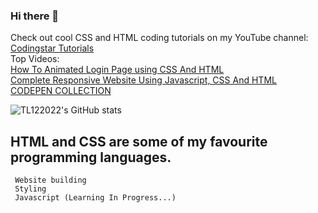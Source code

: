 ### Hi there 👋

Check out cool CSS and HTML coding tutorials on my YouTube channel: [Codingstar Tutorials](https://www.youtube.com/channel/UCadItSVcBu0pS3ES8UJQJ1A) <br>
Top Videos: <br>
[How To Animated Login Page using CSS And HTML](https://www.youtube.com/watch?v=CffFBZUeOOY) <br>
[Complete Responsive Website Using Javascript, CSS And HTML](https://www.youtube.com/watch?v=UIIm_bWapRA) <br>
[CODEPEN COLLECTION](https://codepen.io/collection/gYGjEB)

<script data-name="BMC-Widget" data-cfasync="false" src="https://cdnjs.buymeacoffee.com/1.0.0/widget.prod.min.js" data-id="cstutorials" data-description="Support me on Buy me a coffee!" data-message="Thanks for your support!" data-color="#40DCA5" data-position="Right" data-x_margin="18" data-y_margin="18"></script>

 <a> <img alt = "TL122022's GitHub stats" src="https://readme-typing-svg.herokuapp.com?font=rubik&color=ADBAC7&center=true&vCenter=true&lines=I+am+a+coder;I+am+a+creator;I+am+an+agent"></a>

 ## HTML and CSS are some of my favourite programming languages.

```
 Website building
 Styling
 Javascript (Learning In Progress...)
```

